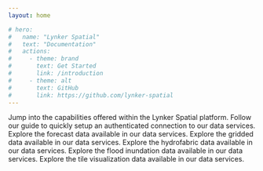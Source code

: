 ```yaml
---
layout: home

# hero:
#   name: "Lynker Spatial"
#   text: "Documentation"
#   actions:
#     - theme: brand
#       text: Get Started
#       link: /introduction
#     - theme: alt
#       text: GitHub
#       link: https://github.com/lynker-spatial
---
```


<script setup>
import Home from "@/components/Home.vue";
import Card from "@/components/Card.vue";
</script>

<Home>
  <Card title="Quickstart" href="/introduction">
    Jump into the capabilities offered within the Lynker Spatial platform.
  </Card>
  <Card title="Authentication" href="/data-service/authentication">
    Follow our guide to quickly setup an authenticated connection to our data services.
  </Card>
  <Card title="Hydroforecasts" href="/data-service/accessing-data">
    Explore the forecast data available in our data services.
  </Card>
  <Card title="Gridded" href="/data-service/gridded">
    Explore the gridded data available in our data services.
  </Card>
  <Card title="Hydrofabric" href="/data-service/hydrofabric">
    Explore the hydrofabric data available in our data services.
  </Card>
  <Card title="FIM" href="/data-service/fim">
    Explore the flood inundation data available in our data services.
  </Card>
  <Card title="Tile Visualization" href="/data-service/tiles">
    Explore the tile visualization data available in our data services.
  </Card>
  
</Home>
